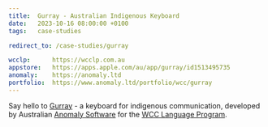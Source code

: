 ```yaml
---
title:  Gurray - Australian Indigenous Keyboard
date:   2023-10-16 08:00:00 +0100
tags:   case-studies

redirect_to: /case-studies/gurray

wcclp:      https://wcclp.com.au
appstore:   https://apps.apple.com/au/app/gurray/id1513495735
anomaly:    https://anomaly.ltd
portfolio:  https://www.anomaly.ltd/portfolio/wcc/gurray
---
```


Say hello to [Gurray]({{page.appstore}}) - a keyboard for indigenous communication, developed by Australian [Anomaly Software]({{page.anomaly}}) for the [WCC Language Program]({{page.wcclp}}).